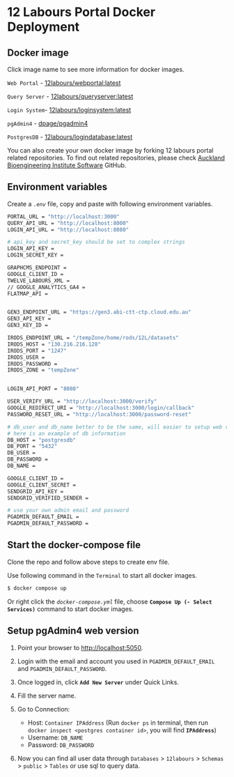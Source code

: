 # 12 Labours Portal Docker Deployment

## Docker image
Click image name to see more information for docker images.

`Web Portal` - [12labours/webportal:latest](https://hub.docker.com/r/12labours/webportal)

`Query Server` - [12labours/queryserver:latest](https://hub.docker.com/r/12labours/queryserver)

`Login System`- [12labours/loginsystem:latest](https://hub.docker.com/r/12labours/loginsystem)

`pgAdmin4` - [dpage/pgadmin4](https://hub.docker.com/r/dpage/pgadmin4)

`PostgresDB` - [12labours/logindatabase:latest](https://hub.docker.com/r/12labours/logindatabase)

You can also create your own docker image by forking 12 labours portal related repositories. To find out related repositories, please check [Auckland Bioengineering Institute Software](https://github.com/ABI-Software) GitHub.

## Environment variables
Create a *`.env`* file, copy and paste with following environment variables.
```bash
PORTAL_URL = "http://localhost:3000"
QUERY_API_URL = "http://localhost:8000"
LOGIN_API_URL = "http://localhost:8080"

# api_key and secret_key should be set to complex strings
LOGIN_API_KEY =
LOGIN_SECRET_KEY =

GRAPHCMS_ENDPOINT =
GOOGLE_CLIENT_ID =
TWELVE_LABOURS_XML =
// GOOGLE_ANALYTICS_GA4 =
FLATMAP_API =


GEN3_ENDPOINT_URL = "https://gen3.abi-ctt-ctp.cloud.edu.au"
GEN3_API_KEY =
GEN3_KEY_ID =

IRODS_ENDPOINT_URL = "/tempZone/home/rods/12L/datasets"
IRODS_HOST = "130.216.216.128"
IRODS_PORT = "1247"
IRODS_USER =
IRODS_PASSWORD =
IRODS_ZONE = "tempZone"


LOGIN_API_PORT = "8080"

USER_VERIFY_URL = "http://localhost:3000/verify"
GOOGLE_REDIRECT_URI = "http://localhost:3000/login/callback"
PASSWORD_RESET_URL = "http://localhost:3000/password-reset"

# db_user and db_name better to be the same, will easier to setup web version pgadmin4
# here is an example of db information
DB_HOST = "postgresdb"
DB_PORT = "5432"
DB_USER =
DB_PASSWORD =
DB_NAME =

GOOGLE_CLIENT_ID =
GOOGLE_CLIENT_SECRET =
SENDGRID_API_KEY =
SENDGRID_VERIFIED_SENDER =

# use your own admin email and password
PGADMIN_DEFAULT_EMAIL =
PGADMIN_DEFAULT_PASSWORD =
```

## Start the docker-compose file
Clone the repo and follow above steps to create env file.

Use following command in the `Terminal` to start all docker images.
```bash
$ docker compose up
```
Or right click the *`docker-compose.yml`* file, choose **`Compose Up (- Select Services)`** command to start docker images.


## Setup pgAdmin4 web version
1. Point your browser to [http://localhost:5050](http://localhost:5050).
2. Login with the email and account you used in `PGADMIN_DEFAULT_EMAIL` and `PGADMIN_DEFAULT_PASSWORD`.
3. Once logged in, click **`Add New Server`** under Quick Links.
4. Fill the server name.
5. Go to Connection:

    - Host: `Container IPAddress` (Run `docker ps` in terminal, then run `docker inspect <postgres container id>`, you will find **`IPAddress`**)
    - Username: `DB_NAME`
    - Password: `DB_PASSWORD`
6. Now you can find all user data through `Databases` > `12labours` > `Schemas` > `public` > `Tables` or use sql to query data.
